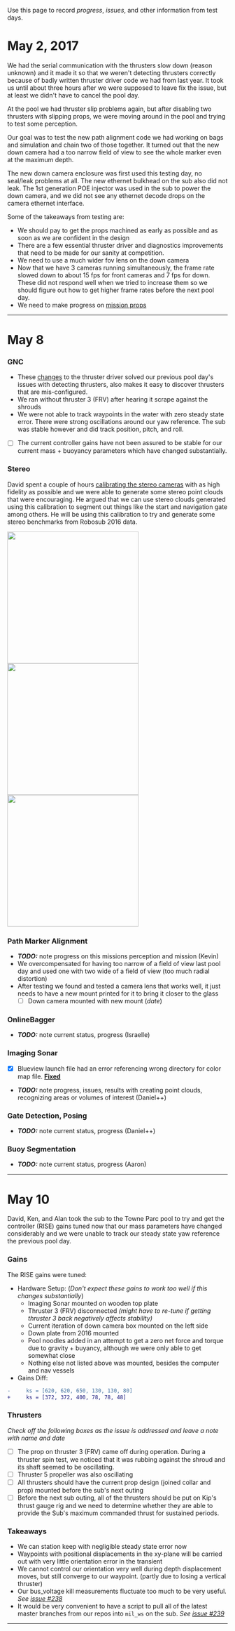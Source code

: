 Use this page to record _progress_, _issues_, and other information from test days.

# May 2, 2017

We had the serial communication with the thrusters slow down (reason unknown) and it made it so
that we weren't detecting thrusters correctly because of badly written thruster driver code we
had from last year. It took us until about three hours after we were supposed to leave fix the
issue, but at least we didn't have to cancel the pool day.

At the pool we had thruster slip problems again, but after disabling two thrusters with slipping
props, we were moving around in the pool and trying to test some perception.

Our goal was to test the new path alignment code we had working on bags and simulation and chain
two of those together. It turned out that the new down camera had a too narrow field of view to see
the whole marker even at the maximum depth.

The new down camera enclosure was first used this testing day, no seal/leak problems at all. The new ethernet bulkhead on the sub also did not leak. The 1st generation POE injector was used in the sub to power the down camera, and we did not see any ethernet decode drops on the camera ethernet interface.

Some of the takeaways from testing are:
+ We should pay to get the props machined as early as possible and as soon as we are confident in
  the design
+ There are a few essential thruster driver and diagnostics improvements that need to be made for
  our sanity at competition.
+ We need to use a much wider fov lens on the down camera
+ Now that we have 3 cameras running simultaneously, the frame rate slowed down to about 15 fps for
  front cameras and 7 fps for down. These did not respond well when we tried to increase them so
  we should figure out how to get higher frame rates before the next pool day.
+ We need to make progress on [mission props](https://github.com/uf-mil/SubjuGator/wiki/Mission-Props)
---

# May 8
### GNC
* These [changes](https://github.com/uf-mil/SubjuGator/pull/233) to the thruster driver solved our previous pool day's issues with detecting thrusters, also makes it easy to discover thrusters that are mis-configured.
* We ran without thruster 3 (FRV) after hearing it scrape against the shrouds
* We were not able to track waypoints in the water with zero steady state error. There were strong oscillations around our yaw reference. The sub was stable however and did track position, pitch, and roll.
- [ ] The current controller gains have not been assured to be stable for our current mass + buoyancy parameters which have changed substantially.

### Stereo
David spent a couple of hours [calibrating the stereo cameras](https://github.com/uf-mil/SubjuGator/pull/235) with as high fidelity as possible and we were able to generate some stereo point clouds that were encouraging. He argued that we can use stereo clouds generated using this calibration to segment out things like the start and navigation gate among others. He will be using this calibration to try and generate some stereo benchmarks from Robosub 2016 data.

<img src="https://cloud.githubusercontent.com/assets/8714358/25931032/c20b3052-35d7-11e7-983b-97380052d5f7.png" width="300"> <img src="https://cloud.githubusercontent.com/assets/8714358/25931094/36a22f4c-35d8-11e7-8649-2e9b810f4b1c.png" width="300"> <img src="https://cloud.githubusercontent.com/assets/8714358/25931126/64c0a2dc-35d8-11e7-8088-8557d5e188d7.png" width="300">

### Path Marker Alignment
* **_TODO:_** note progress on this missions perception and mission (Kevin)
* We overcompensated for having too narrow of a field of view last pool day and used one with two wide of a field of view (too much radial distortion)
* After testing we found and tested a camera lens that works well, it just needs to have a new mount printed for it to bring it closer to the glass
  - [ ] Down camera mounted with new mount (_date_)

### OnlineBagger
* **_TODO:_** note current status, progress (Israelle)

### Imaging Sonar
- [x] Blueview launch file had an error referencing wrong directory for color map file. [**Fixed**](https://github.com/uf-mil/SubjuGator/pull/236)
* **_TODO:_** note progress, issues, results with creating point clouds, recognizing areas or volumes of interest (Daniel++)

### Gate Detection, Posing
* **_TODO:_** note current status, progress (Daniel++)

### Buoy Segmentation
* **_TODO:_** note current status, progress (Aaron)
---

# May 10

David, Ken, and Alan took the sub to the Towne Parc pool to try and get the controller (RISE) gains tuned now that our mass parameters have changed considerably and we were unable to track our steady state yaw reference the previous pool day.

### Gains
The RISE gains were tuned:
* Hardware Setup: (_Don't expect these gains to work too well if this changes substantially_)
  + Imaging Sonar mounted on wooden top plate
  + Thruster 3 (FRV) disconnected _(might have to re-tune if getting thruster 3 back negatively affects stability)_
  + Current iteration of down camera box mounted on the left side
  + Down plate from 2016 mounted
  + Pool noodles added in an attempt to get a zero net force and torque due to gravity + buyancy, although we were only able to get somewhat close
  + Nothing else not listed above was mounted, besides the computer and nav vessels
* Gains Diff:

```diff
-     ks = [620, 620, 650, 130, 130, 80]
+     ks = [372, 372, 400, 78, 78, 48]
```
  
### Thrusters
_Check off the following boxes as the issue is addressed and leave a note with name and date_
- [ ] The prop on thruster 3 (FRV) came off during operation. During a thruster spin test, we noticed that it was rubbing against the shroud and its shaft seemed to be oscillating.
- [ ] Thruster 5 propeller was also oscillating
- [ ] All thrusters should have the current prop design (joined collar and prop) mounted before the sub's next outing
- [ ] Before the next sub outing, all of the thrusters should be put on Kip's thrust gauge rig and we need to determine whether they are able to provide the Sub's maximum commanded thrust for sustained periods.

### Takeaways
* We can station keep with negligible steady state error now
* Waypoints with positional displacements in the xy-plane will be carried out with very little orientation error in the transient
* We cannot control our orientation very well during depth displacement moves, but still converge to our waypoint. (partly due to losing a vertical thruster)
* Our bus_voltage kill measurements fluctuate too much to be very useful. _See [issue #238](https://github.com/uf-mil/SubjuGator/issues/238)_
* It would be very convenient to have a script to pull all of the latest master branches from our repos into `mil_ws` on the sub. _See [issue #239](https://github.com/uf-mil/SubjuGator/issues/239)_
---